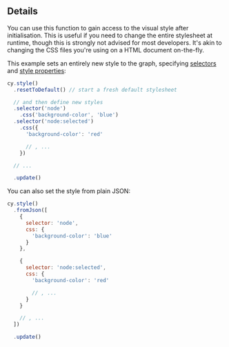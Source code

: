 ## Details

You can use this function to gain access to the visual style after initialisation.  This is useful if you need to change the entire stylesheet at runtime, though this is strongly not advised for most developers.  It's akin to changing the CSS files you're using on a HTML document on-the-fly.

This example sets an entirely new style to the graph, specifying [selectors](#selectors) and [style properties](#style):

```js
cy.style()
  .resetToDefault() // start a fresh default stylesheet

  // and then define new styles
  .selector('node')
  	.css('background-color', 'blue')
  .selector('node:selected')
    .css({
      'background-color': 'red'

      // , ...
    })

  // ...

  .update()
```

You can also set the style from plain JSON:

```js
cy.style()
  .fromJson([
    {
      selector: 'node',
      css: {
        'background-color': 'blue'
      }
    },

    {
      selector: 'node:selected',
      css: {
        'background-color': 'red'

        // , ...
      }
    }

    // , ...
  ])

  .update()
  ```